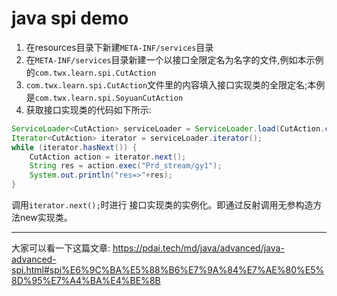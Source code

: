 # java spi demo

1. 在resources目录下新建`META-INF/services`目录
2. 在`META-INF/services`目录新建一个以接口全限定名为名字的文件,例如本示例的`com.twx.learn.spi.CutAction`
3. `com.twx.learn.spi.CutAction`文件里的内容填入接口实现类的全限定名;本例是`com.twx.learn.spi.SoyuanCutAction`
4. 获取接口实现类的代码如下所示:
```java
ServiceLoader<CutAction> serviceLoader = ServiceLoader.load(CutAction.class);
Iterator<CutAction> iterator = serviceLoader.iterator();
while (iterator.hasNext()) {
    CutAction action = iterator.next();
    String res = action.exec("Prd_stream/gy1");
    System.out.println("res=>"+res);
}
```
调用`iterator.next();`时进行 接口实现类的实例化。即通过反射调用无参构造方法new实现类。

---

大家可以看一下这篇文章: https://pdai.tech/md/java/advanced/java-advanced-spi.html#spi%E6%9C%BA%E5%88%B6%E7%9A%84%E7%AE%80%E5%8D%95%E7%A4%BA%E4%BE%8B